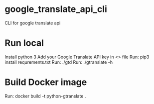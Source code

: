 # google_translate_api_cli
CLI for google translate api

# Run local
Install python 3
Add your Google Translate API key in <<translator>> file
Run: pip3 install requrements.txt
Run: ./gtd
Run: ./gtranslate -h

# Build Docker image
Run: docker build -t python-gtranslate .

